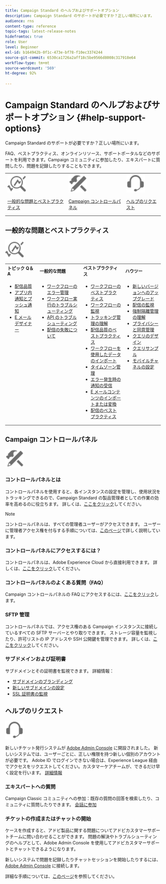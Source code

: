 ```yaml
---
title: Campaign Standard のヘルプおよびサポートオプション
description: Campaign Standard のサポートが必要ですか？正しい場所にいます。
audience: rns
content-type: reference
topic-tags: latest-release-notes
hidefromtoc: true
role: User
level: Beginner
exl-id: b164942b-0f1c-473e-bf78-f10ec3374244
source-git-commit: 6530ca1726a2aff18c5be9566d8008c317918e64
workflow-type: tm+mt
source-wordcount: '569'
ht-degree: 92%

---
```


# Campaign Standard のヘルプおよびサポートオプション {#help-support-options}

Campaign Standard のサポートが必要ですか？正しい場所にいます。

FAQ、ベストプラクティス、オンラインリソース、サポートポータルなどのサポートを利用できます。Campaign コミュニティに参加したり、エキスパートに質問したり、問題を記録したりすることもできます。

<table>
    <tr>
        <td><img src="start/using/assets/do-not-localize/icon-faq.svg" width="60px"><p><a href="#faq">一般的な問題とベストプラクティス</a></p></td>
        <td><img src="start/using/assets/do-not-localize/icon-control-panel.svg" width="60px"><p><a href="#control-panel">Campaign コントロールパネル</a></p></td>
        <td><img src="start/using/assets/do-not-localize/icon-support.svg" width="60px"><p><a href="#support">ヘルプのリクエスト</a></p></td>
    </tr>
</table>

## 一般的な問題とベストプラクティス

<img src="start/using/assets/do-not-localize/icon-faq.svg" width="60px">

<table>
    <tr><td><strong>トピック Q＆A</strong></td><td><strong>一般的な問題</strong></td><td><strong>ベストプラクティス</strong></td><td><strong>ハウツー</strong></td></tr>
    <tr>
    <td valign="top">
        <ul>
        <li><a href="sending/using/monitor-deliverability.md">配信品質</a></li>
        <li><a href="administration/using/aep-faq.md">アプリ内通知とプッシュ通知</a></li>
        <li><a href="designing/using/faq-email-designer.md">E メールデザイナー</a></li>
        </ul>
    </td>
    <td valign="top">
        <ul>
        <li><a href="automating/using/monitoring-workflow-execution.md#error-management">ワークフローのエラー管理</a></li>
        <li><a href="automating/using/best-practices-workflows.md">ワークフロー実行のトラブルシューティング</a></li>
        <li><a href="api/using/troubleshooting.md">API のトラブルシューティング</a></li>
        <li><a href="sending/using/understanding-delivery-failures.md">配信の失敗について</a></li>
        </ul>
    </td>
   <td valign="top">
        <ul>
        <li><a href="automating/using/best-practices-workflows.md">ワークフローのベストプラクティス</a></li>
        <li><a href="automating/using/about-workflow-execution.md">ワークフローの監視</a></li>
        <li><a href="sending/using/tracking-messages.md">トラッキング管理の理解</a></li>
        <li><a href="sending/using/about-deliverability.md">配信品質のベストプラクティス</a></li>
        <li><a href="automating/using/creating-import-workflow-templates.md">ワークフローを使用したデータのインポート</a></li>
        <li><a href="sending/using/sending-messages-at-the-recipient-s-time-zone.md">タイムゾーン管理</a></li>
        <li><a href="sending/using/receiving-alerts-when-failures-happen.md">エラー発生時の通知の受信</a></li>
        <li><a href="designing/using/using-existing-content.md">E メールコンテンツのインポートまたは変換</a></li>
        <li><a href="sending/using/delivery-best-practices.md">配信のベストプラクティス</a></li>
        </ul>
    </td>
    <td valign="top">
        <ul>
        <li><a href="rn/using/release-planning.md">新しいバージョンへのアップグレード</a></li>
        <li><a href="sending/using/monitoring-a-delivery.md">配信の監視</a></li>
        <li><a href="sending/using/understanding-quarantine-management.md">強制隔離管理の理解</a></li>
        <li><a href="start/using/privacy-management.md">プライバシーと同意管理</a></li>
        <li><a href="automating/using/query.md">クエリのデザイン</a></li>
        <li><a href="automating/using/query-samples.md">クエリサンプル</a></li>
        <li><a href="administration/using/push-tracking.md">モバイルチャネルの設定</a></li>
        </ul>
    </td>
    </tr>
</table>

## Campaign コントロールパネル

<img src="start/using/assets/do-not-localize/icon-control-panel.svg" width="60px">

### コントロールパネルとは

コントロールパネルを使用すると、各インスタンスの設定を管理し、使用状況をトラッキングできるので、Campaign Standard の製品管理者としての作業の効率を高めるのに役立ちます。
詳しくは、[ここをクリック](https://experienceleague.adobe.com/docs/control-panel/using/discover-control-panel/key-features.html#discover-control-panel)してください。

>[!NOTE]
>
>コントロールパネルは、すべての管理者ユーザーがアクセスできます。 ユーザーに管理者アクセス権を付与する手順については、[このページ](https://experienceleague.adobe.com/docs/control-panel/using/discover-control-panel/managing-permissions.html?lang=ja#discover-control-panel)で詳しく説明しています。

### コントロールパネルにアクセスするには？

コントロールパネルは、Adobe Experience Cloud から直接利用できます。 詳しくは、[ここをクリック](https://experienceleague.adobe.com/docs/control-panel/using/discover-control-panel/accessing-control-panel.html#discover-control-panel)してください。

### コントロールパネルのよくある質問（FAQ）

Campaign コントロールパネルの FAQ にアクセスするには、[ここをクリック](https://experienceleague.adobe.com/docs/control-panel/using/faq.html?lang=ja)します。

### SFTP 管理

コントロールパネルでは、アクセス権のある Campaign インスタンスに接続しているすべての SFTP サーバーとやり取りできます。 ストレージ容量を監視したり、許可リストの IP アドレスや SSH 公開鍵を管理できます。 詳しくは、[ここをクリック](https://experienceleague.adobe.com/docs/control-panel/using/sftp-management/about-sftp-management.html?lang=ja#sftp-management)してください。

### サブドメインおよび証明書

サブドメインとその証明書を監視できます。 詳細情報：

* [サブドメインのブランディング](https://experienceleague.adobe.com/docs/control-panel/using/subdomains-and-certificates/subdomains-branding.html#subdomains-and-certificates)
* [新しいサブドメインの設定](https://experienceleague.adobe.com/docs/control-panel/using/subdomains-and-certificates/setting-up-new-subdomain.html#subdomains-and-certificates)
* [SSL 証明書の監視](https://experienceleague.adobe.com/docs/control-panel/using/subdomains-and-certificates/renewing-subdomain-certificate.html#subdomains-and-certificates)

## ヘルプのリクエスト

<img src="start/using/assets/do-not-localize/icon-support.svg" width="60px">

新しいチケット発行システムが [Adobe Admin Console](https://adminconsole.adobe.com/overview) に開設されました。 新しいシステムでは、ユーザーごとに、正しい権限を持つ新しい個別のアカウントが必要です。 Adobe ID でログインできない場合は、Experience League 経由でアクセスをリクエストしてください。カスタマーケアチームが、できるだけ早く設定を行います。 [詳細情報](https://helpx.adobe.com/jp/enterprise/admin-guide.html/enterprise/using/support-for-experience-cloud.ug.html)

### エキスパートへの質問

Campaign Classic コミュニティへの参加：既存の質問の回答を検索したり、コミュニティに質問したりできます。 [会話に参加](https://experienceleaguecommunities.adobe.com/t5/adobe-campaign-standard/ct-p/adobe-campaign-standard-community)

### チケットの作成またはチャットの開始

ケースを作成すると、アドビ製品に関する問題についてアドビカスタマーサポートチームに問い合わせることができます。 問題の解決やトラブルシューティングのヘルプとして、Adobe Admin Console を使用してアドビカスタマーサポートとチャットできるようになります。

新しいシステムで問題を記録したりチャットセッションを開始したりするには、[Adobe Admin Console](https://adminconsole.adobe.com/overview) に接続します。

詳細な手順については、[このページ](https://helpx.adobe.com/jp/enterprise/admin-guide.html/enterprise/using/support-for-experience-cloud.ug.html)を参照してください。
